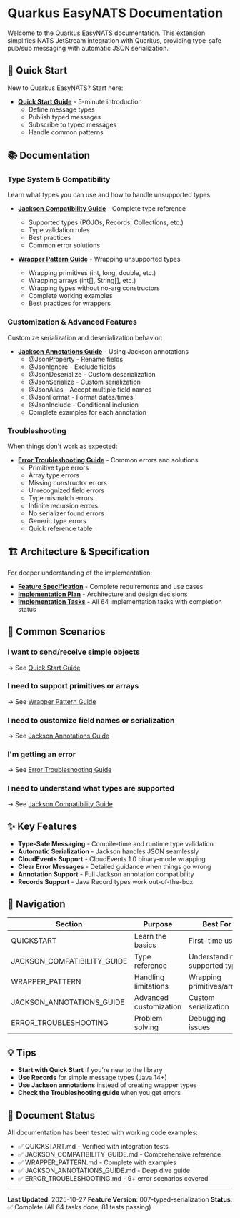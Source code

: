 # Quarkus EasyNATS Documentation

Welcome to the Quarkus EasyNATS documentation. This extension simplifies NATS JetStream integration with Quarkus, providing type-safe pub/sub messaging with automatic JSON serialization.

## 🚀 Quick Start

New to Quarkus EasyNATS? Start here:

- **[Quick Start Guide](./QUICKSTART.md)** - 5-minute introduction
  - Define message types
  - Publish typed messages
  - Subscribe to typed messages
  - Handle common patterns

## 📚 Documentation

### Type System & Compatibility

Learn what types you can use and how to handle unsupported types:

- **[Jackson Compatibility Guide](./JACKSON_COMPATIBILITY_GUIDE.md)** - Complete type reference
  - Supported types (POJOs, Records, Collections, etc.)
  - Type validation rules
  - Best practices
  - Common error solutions

- **[Wrapper Pattern Guide](./WRAPPER_PATTERN.md)** - Wrapping unsupported types
  - Wrapping primitives (int, long, double, etc.)
  - Wrapping arrays (int[], String[], etc.)
  - Wrapping types without no-arg constructors
  - Complete working examples
  - Best practices for wrappers

### Customization & Advanced Features

Customize serialization and deserialization behavior:

- **[Jackson Annotations Guide](./JACKSON_ANNOTATIONS_GUIDE.md)** - Using Jackson annotations
  - @JsonProperty - Rename fields
  - @JsonIgnore - Exclude fields
  - @JsonDeserialize - Custom deserialization
  - @JsonSerialize - Custom serialization
  - @JsonAlias - Accept multiple field names
  - @JsonFormat - Format dates/times
  - @JsonInclude - Conditional inclusion
  - Complete examples for each annotation

### Troubleshooting

When things don't work as expected:

- **[Error Troubleshooting Guide](./ERROR_TROUBLESHOOTING.md)** - Common errors and solutions
  - Primitive type errors
  - Array type errors
  - Missing constructor errors
  - Unrecognized field errors
  - Type mismatch errors
  - Infinite recursion errors
  - No serializer found errors
  - Generic type errors
  - Quick reference table

## 🏗️ Architecture & Specification

For deeper understanding of the implementation:

- **[Feature Specification](../specs/007-typed-serialization/spec.md)** - Complete requirements and use cases
- **[Implementation Plan](../specs/007-typed-serialization/plan.md)** - Architecture and design decisions
- **[Implementation Tasks](../specs/007-typed-serialization/tasks.md)** - All 64 implementation tasks with completion status

## 📖 Common Scenarios

### I want to send/receive simple objects
→ See [Quick Start Guide](./QUICKSTART.md)

### I need to support primitives or arrays
→ See [Wrapper Pattern Guide](./WRAPPER_PATTERN.md)

### I need to customize field names or serialization
→ See [Jackson Annotations Guide](./JACKSON_ANNOTATIONS_GUIDE.md)

### I'm getting an error
→ See [Error Troubleshooting Guide](./ERROR_TROUBLESHOOTING.md)

### I need to understand what types are supported
→ See [Jackson Compatibility Guide](./JACKSON_COMPATIBILITY_GUIDE.md)

## ✨ Key Features

- **Type-Safe Messaging** - Compile-time and runtime type validation
- **Automatic Serialization** - Jackson handles JSON seamlessly
- **CloudEvents Support** - CloudEvents 1.0 binary-mode wrapping
- **Clear Error Messages** - Detailed guidance when things go wrong
- **Annotation Support** - Full Jackson annotation compatibility
- **Records Support** - Java Record types work out-of-the-box

## 🔗 Navigation

| Section | Purpose | Best For |
|---------|---------|----------|
| QUICKSTART | Learn the basics | First-time users |
| JACKSON_COMPATIBILITY_GUIDE | Type reference | Understanding supported types |
| WRAPPER_PATTERN | Handling limitations | Wrapping primitives/arrays |
| JACKSON_ANNOTATIONS_GUIDE | Advanced customization | Custom serialization |
| ERROR_TROUBLESHOOTING | Problem solving | Debugging issues |

## 💡 Tips

- **Start with Quick Start** if you're new to the library
- **Use Records** for simple message types (Java 14+)
- **Use Jackson annotations** instead of creating wrapper types
- **Check the Troubleshooting guide** when you get errors

## 📝 Document Status

All documentation has been tested with working code examples:
- ✅ QUICKSTART.md - Verified with integration tests
- ✅ JACKSON_COMPATIBILITY_GUIDE.md - Comprehensive reference
- ✅ WRAPPER_PATTERN.md - Complete with examples
- ✅ JACKSON_ANNOTATIONS_GUIDE.md - Deep dive guide
- ✅ ERROR_TROUBLESHOOTING.md - 9+ error scenarios covered

---

**Last Updated**: 2025-10-27
**Feature Version**: 007-typed-serialization
**Status**: ✅ Complete (All 64 tasks done, 81 tests passing)
